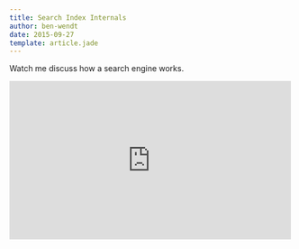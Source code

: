```yaml
---
title: Search Index Internals
author: ben-wendt
date: 2015-09-27
template: article.jade
---
```


Watch me discuss how a search engine works.

<span class="more"></span>


<iframe src="https://player.vimeo.com/video/140575093" width="500" height="281" frameborder="0" webkitallowfullscreen mozallowfullscreen allowfullscreen></iframe>

